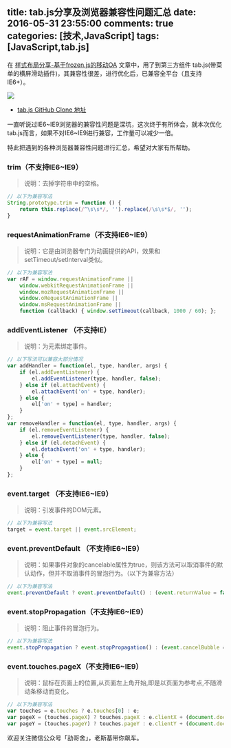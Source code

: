 title: tab.js分享及浏览器兼容性问题汇总
date: 2016-05-31 23:55:00
comments: true
categories: [技术,JavaScript]
tags: [JavaScript,tab.js] 
---

在 [样式布局分享-基于frozen.js的移动OA](http://shijiajie.com/2016/03/13/frontend-mobileoa-demo/) 文章中，用了到第三方组件 tab.js(带菜单的横屏滑动插件)，其兼容性很差，进行优化后，已兼容全平台（且支持IE6+）。

![](http://qn.shisb.com/blog/javascript-tabjs/1.jpg)

- [tab.js GitHub Clone 地址](https://github.com/stone0090/s-fontend/tree/master/me/tab) 

一直听说过IE6~IE9浏览器的兼容性问题是深坑，这次终于有所体会，就本次优化tab.js而言，如果不对IE6~IE9进行兼容，工作量可以减少一倍。

特此把遇到的各种浏览器兼容性问题进行汇总，希望对大家有所帮助。

<!-- more --> 

### trim（不支持IE6~IE9）
> 说明：去掉字符串中的空格。
``` javascript
// 以下为兼容写法
String.prototype.trim = function () {
    return this.replace(/^\s\s*/, '').replace(/\s\s*$/, '');
}
```

### requestAnimationFrame（不支持IE6~IE9）
> 说明：它是由浏览器专门为动画提供的API，效果和setTimeout/setInterval类似。
``` javascript
// 以下为兼容写法
var rAF = window.requestAnimationFrame ||
    window.webkitRequestAnimationFrame ||
    window.mozRequestAnimationFrame ||
    window.oRequestAnimationFrame ||
    window.msRequestAnimationFrame ||
    function (callback) { window.setTimeout(callback, 1000 / 60); };
```

### addEventListener （不支持IE）
> 说明：为元素绑定事件。
``` javascript
// 以下写法可以兼容大部分情况
var addHandler = function(el, type, handler, args) {
    if (el.addEventListener) {
        el.addEventListener(type, handler, false);
    } else if (el.attachEvent) {
        el.attachEvent('on' + type, handler);
    } else {
        el['on' + type] = handler;
    }
};
var removeHandler = function(el, type, handler, args) {
    if (el.removeEventListener) {
        el.removeEventListener(type, handler, false);
    } else if (el.detachEvent) {
        el.detachEvent('on' + type, handler);
    } else {
        el['on' + type] = null;
    }
};
```

### event.target （不支持IE6~IE9）
> 说明：引发事件的DOM元素。
``` javascript
// 以下为兼容写法
target = event.target || event.srcElement;
```

### event.preventDefault （不支持IE6~IE9）
> 说明：如果事件对象的cancelable属性为true，则该方法可以取消事件的默认动作，但并不取消事件的冒泡行为。（以下为兼容方法）
``` javascript  
// 以下为兼容写法
event.preventDefault ? event.preventDefault() : (event.returnValue = false);
```

### event.stopPropagation（不支持IE6~IE9）
> 说明：阻止事件的冒泡行为。
``` javascript
// 以下为兼容写法
event.stopPropagation ? event.stopPropagation() : (event.cancelBubble = false);
```

### event.touches.pageX（不支持IE6~IE9）
> 说明：鼠标在页面上的位置,从页面左上角开始,即是以页面为参考点,不随滑动条移动而变化。
``` javascript
// 以下为兼容写法
var touches = e.touches ? e.touches[0] : e;
var pageX = (touches.pageX) ? touches.pageX : e.clientX + (document.documentElement.scrollLeft ? document.documentElement.scrollLeft : document.body.scrollLeft);
var pageY = (touches.pageY) ? touches.pageY : e.clientY + (document.documentElement.scrollTop ? document.documentElement.scrollTop : document.body.scrollTop);
```

欢迎关注微信公众号「劼哥舍」，老斯基带你飙车。